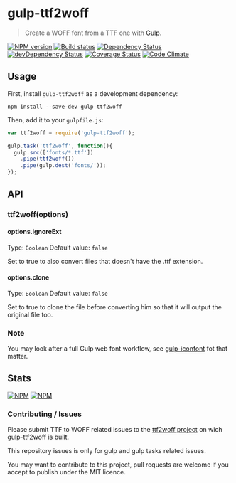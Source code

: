 # gulp-ttf2woff
> Create a WOFF font from a TTF one with [Gulp](http://gulpjs.com/).

[![NPM version](https://badge.fury.io/js/gulp-ttf2woff.svg)](https://npmjs.org/package/gulp-ttf2woff) [![Build status](https://secure.travis-ci.org/nfroidure/gulp-ttf2woff.svg)](https://travis-ci.org/nfroidure/gulp-ttf2woff) [![Dependency Status](https://david-dm.org/nfroidure/gulp-ttf2woff.svg)](https://david-dm.org/nfroidure/gulp-ttf2woff) [![devDependency Status](https://david-dm.org/nfroidure/gulp-ttf2woff/dev-status.svg)](https://david-dm.org/nfroidure/gulp-ttf2woff#info=devDependencies) [![Coverage Status](https://coveralls.io/repos/nfroidure/gulp-ttf2woff/badge.svg?branch=master)](https://coveralls.io/r/nfroidure/gulp-ttf2woff?branch=master) [![Code Climate](https://codeclimate.com/github/nfroidure/gulp-ttf2woff.svg)](https://codeclimate.com/github/nfroidure/gulp-ttf2woff)

## Usage

First, install `gulp-ttf2woff` as a development dependency:

```shell
npm install --save-dev gulp-ttf2woff
```

Then, add it to your `gulpfile.js`:

```javascript
var ttf2woff = require('gulp-ttf2woff');

gulp.task('ttf2woff', function(){
  gulp.src(['fonts/*.ttf'])
    .pipe(ttf2woff())
    .pipe(gulp.dest('fonts/'));
});
```

## API

### ttf2woff(options)

#### options.ignoreExt
Type: `Boolean`
Default value: `false`

Set to true to also convert files that doesn't have the .ttf extension.

#### options.clone
Type: `Boolean`
Default value: `false`

Set to true to clone the file before converting him so that it will output the
 original file too.

### Note

You may look after a full Gulp web font workflow, see
 [gulp-iconfont](https://github.com/nfroidure/gulp-iconfont)
  fot that matter.

## Stats

[![NPM](https://nodei.co/npm/gulp-ttf2woff.png?downloads=true&stars=true)](https://nodei.co/npm/gulp-ttf2woff/)
[![NPM](https://nodei.co/npm-dl/gulp-ttf2woff.png)](https://nodei.co/npm/gulp-ttf2woff/)

### Contributing / Issues

Please submit TTF to WOFF related issues to the
 [ttf2woff project](https://github.com/fontello/ttf2woff)
 on wich gulp-ttf2woff is built.

This repository issues is only for gulp and gulp tasks related issues.

You may want to contribute to this project, pull requests are welcome if you
 accept to publish under the MIT licence.
